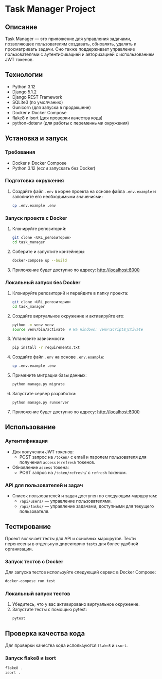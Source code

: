 # Task Manager Project

## Описание
Task Manager — это приложение для управления задачами, позволяющее пользователям создавать, обновлять, удалять и просматривать задачи. Оно также поддерживает управление пользователями с аутентификацией и авторизацией с использованием JWT токенов.

## Технологии
- Python 3.12
- Django 5.1.2
- Django REST Framework
- SQLite3 (по умолчанию)
- Gunicorn (для запуска в продакшене)
- Docker и Docker Compose
- flake8 и isort (для проверки качества кода)
- python-dotenv (для работы с переменными окружения)

## Установка и запуск

### Требования
- Docker и Docker Compose
- Python 3.12 (если запускать без Docker)

### Подготовка окружения
1. Создайте файл `.env` в корне проекта на основе файла `.env.example` и заполните его необходимыми значениями:
   ```sh
   cp .env.example .env
   ```

### Запуск проекта с Docker
1. Клонируйте репозиторий:
   ```sh
   git clone <URL_репозитория>
   cd task_manager
   ```

2. Соберите и запустите контейнеры:
   ```sh
   docker-compose up --build
   ```

3. Приложение будет доступно по адресу: [http://localhost:8000](http://localhost:8000)

### Локальный запуск без Docker
1. Клонируйте репозиторий и перейдите в папку проекта:
   ```sh
   git clone <URL_репозитория>
   cd task_manager
   ```

2. Создайте виртуальное окружение и активируйте его:
   ```sh
   python -m venv venv
   source venv/bin/activate  # На Windows: venv\Scriptsctivate
   ```

3. Установите зависимости:
   ```sh
   pip install -r requirements.txt
   ```

4. Создайте файл `.env` на основе `.env.example`:
   ```sh
   cp .env.example .env
   ```

5. Примените миграции базы данных:
   ```sh
   python manage.py migrate
   ```

6. Запустите сервер разработки:
   ```sh
   python manage.py runserver
   ```

7. Приложение будет доступно по адресу: [http://localhost:8000](http://localhost:8000)

## Использование

### Аутентификация
- Для получения JWT токенов:
  - POST запрос на `/token/` с email и паролем пользователя для получения `access` и `refresh` токенов.
- Обновление `access` токена:
  - POST запрос на `/token/refresh/` с `refresh` токеном.

### API для пользователей и задач
- Список пользователей и задач доступен по следующим маршрутам:
  - `/api/users/` — управление пользователями.
  - `/api/tasks/` — управление задачами, доступными для текущего пользователя.

## Тестирование
Проект включает тесты для API и основных маршрутов. Тесты перенесены в отдельную директорию `tests` для более удобной организации.

### Запуск тестов с Docker
Для запуска тестов используйте следующий сервис в Docker Compose:
```sh
docker-compose run test
```

### Локальный запуск тестов
1. Убедитесь, что у вас активировано виртуальное окружение.
2. Запустите тесты с помощью pytest:
   ```sh
   pytest
   ```

## Проверка качества кода
Для проверки качества кода используются `flake8` и `isort`.

### Запуск flake8 и isort
```sh
flake8 .
isort .
```
